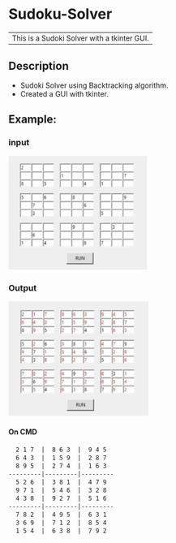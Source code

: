 # Sudoku-Solver
<table>
<tr>
<td>
This is a Sudoki Solver with a tkinter GUI.
</td>
</tr>
</table>

## Description

* Sudoki Solver using Backtracking algorithm.
* Created a GUI with tkinter.

## Example:
### input
![](https://github.com/hcstevenchang/Sudoku-Solver/blob/master/images/before.png)
### Output
![](https://github.com/hcstevenchang/Sudoku-Solver/blob/master/images/after.png)
#### On CMD
```text
  2 1 7  |  8 6 3  |  9 4 5
  6 4 3  |  1 5 9  |  2 8 7
  8 9 5  |  2 7 4  |  1 6 3
---------|---------|---------
  5 2 6  |  3 8 1  |  4 7 9
  9 7 1  |  5 4 6  |  3 2 8
  4 3 8  |  9 2 7  |  5 1 6
---------|---------|---------
  7 8 2  |  4 9 5  |  6 3 1
  3 6 9  |  7 1 2  |  8 5 4
  1 5 4  |  6 3 8  |  7 9 2
```